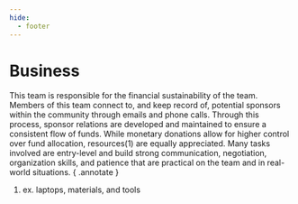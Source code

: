 ```yaml
---
hide:
  - footer
---
```


# Business

This team is responsible for the financial sustainability of the team. Members of this team connect to, and keep record of, potential sponsors within the community through emails and phone calls. Through this process, sponsor relations are developed and maintained to ensure a consistent flow of funds. While monetary donations allow for higher control over fund allocation, resources(1) are equally appreciated. Many tasks involved are entry-level and build strong communication, negotiation, organization skills, and patience that are practical on the team and in real-world situations.
{ .annotate }

1. ex. laptops, materials, and tools
